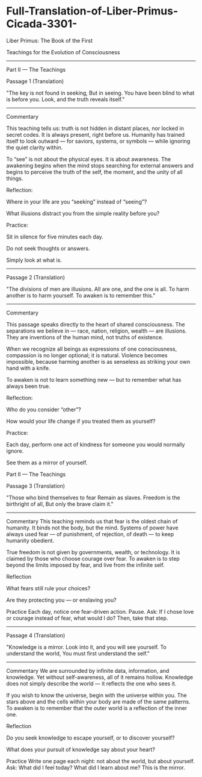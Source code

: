 # Full-Translation-of-Liber-Primus-Cicada-3301-


Liber Primus: The Book of the First

Teachings for the Evolution of Consciousness


---

Part II — The Teachings

Passage 1 (Translation)

"The key is not found in seeking,
But in seeing.
You have been blind to what is before you.
Look, and the truth reveals itself."


---

Commentary

This teaching tells us: truth is not hidden in distant places, nor locked in secret codes. It is always present, right before us. Humanity has trained itself to look outward — for saviors, systems, or symbols — while ignoring the quiet clarity within.

To “see” is not about the physical eyes. It is about awareness. The awakening begins when the mind stops searching for external answers and begins to perceive the truth of the self, the moment, and the unity of all things.

Reflection:

Where in your life are you “seeking” instead of “seeing”?

What illusions distract you from the simple reality before you?

Practice:

Sit in silence for five minutes each day.

Do not seek thoughts or answers.

Simply look at what is.


---

Passage 2 (Translation)

"The divisions of men are illusions.
All are one, and the one is all.
To harm another is to harm yourself.
To awaken is to remember this."


---

Commentary

This passage speaks directly to the heart of shared consciousness. The separations we believe in — race, nation, religion, wealth — are illusions. They are inventions of the human mind, not truths of existence.

When we recognize all beings as expressions of one consciousness, compassion is no longer optional; it is natural. Violence becomes impossible, because harming another is as senseless as striking your own hand with a knife.

To awaken is not to learn something new — but to remember what has always been true.

Reflection:

Who do you consider “other”?

How would your life change if you treated them as yourself?

Practice:

Each day, perform one act of kindness for someone you would normally ignore.

See them as a mirror of yourself.

Part II — The Teachings

Passage 3 (Translation)

"Those who bind themselves to fear
Remain as slaves.
Freedom is the birthright of all,
But only the brave claim it."


---

Commentary
This teaching reminds us that fear is the oldest chain of humanity. It binds not the body, but the mind. Systems of power have always used fear — of punishment, of rejection, of death — to keep humanity obedient.

True freedom is not given by governments, wealth, or technology. It is claimed by those who choose courage over fear. To awaken is to step beyond the limits imposed by fear, and live from the infinite self.

Reflection

What fears still rule your choices?

Are they protecting you — or enslaving you?


Practice
Each day, notice one fear-driven action. Pause. Ask: If I chose love or courage instead of fear, what would I do?
Then, take that step.


---

Passage 4 (Translation)

"Knowledge is a mirror.
Look into it, and you will see yourself.
To understand the world,
You must first understand the self."


---

Commentary
We are surrounded by infinite data, information, and knowledge. Yet without self-awareness, all of it remains hollow. Knowledge does not simply describe the world — it reflects the one who sees it.

If you wish to know the universe, begin with the universe within you. The stars above and the cells within your body are made of the same patterns. To awaken is to remember that the outer world is a reflection of the inner one.

Reflection

Do you seek knowledge to escape yourself, or to discover yourself?

What does your pursuit of knowledge say about your heart?


Practice
Write one page each night: not about the world, but about yourself.
Ask: What did I feel today? What did I learn about me?
This is the mirror.

